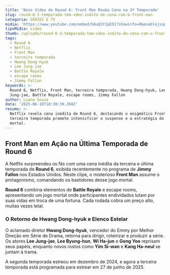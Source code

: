 ```yaml
---
title: 'Novo Vídeo de Round 6: Front Man Rouba Cena na 3ª Temporada'
slug: round-6-3-temporada-tem-vdeo-indito-de-cena-com-o-front-man
categoria: SÉRIES E TV
midia: 'https://www.youtube.com/embed/b6uQ1YJpE5I?showinfo=0&enablejsapi=1'
tipoMidia: video
thumb: /uploads/round-6-3-temporada-tem-vdeo-indito-de-cena-com-o-front-man-thumb.png
tags:
  - Round 6
  - Netflix
  - Front Man
  - terceira temporada
  - Hwang Dong-hyuk
  - Lee Jung-jae
  - Battle Royale
  - escape rooms
  - Jimmy Fallon
keywords: >-
  Round 6, Netflix, Front Man, terceira temporada, Hwang Dong-hyuk, Lee
  Jung-jae, Battle Royale, escape rooms, Jimmy Fallon
author: Luana Souza
data: '2025-06-18T18:30:39.268Z'
resumo: >-
  Netflix revela cena inédita de Round 6, destacando o enigmático Front Man. A
  terceira temporada promete intensificar o suspense e a estratégia do jogo
  mortal.
---
```


## Front Man em Ação na Última Temporada de Round 6

A Netflix surpreendeu os fãs com uma cena inédita da terceira e última temporada de **Round 6**, exibida recentemente no programa de **Jimmy Fallon** nos Estados Unidos. Neste clipe, o misterioso **Front Man** assume o protagonismo, comandando os bastidores desse jogo mortal.

**Round 6** combina elementos de **Battle Royale** e escape rooms, apresentando um jogo mortal onde participantes endividados lutam por suas vidas em troca de uma fortuna. Cada rodada cobra um preço alto, muitas vezes letal. 

### O Retorno de Hwang Dong-hyuk e Elenco Estelar

O aclamado diretor **Hwang Dong-hyuk**, vencedor do Emmy por Melhor Direção em Série de Drama, retorna para dirigir, roteirizar e produzir a série. Os atores **Lee Jung-jae**, **Lee Byung-hun**, **Wi Ha-jun** e **Gong Yoo** reprisam seus papéis, enquanto novos rostos como **Yim Si-wan** e **Kang Ha-neul** se juntam à trama.

A segunda temporada estreou em dezembro de 2024, e agora a terceira temporada está programada para estrear em 27 de junho de 2025.
